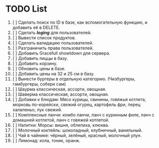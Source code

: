 # TODO List

1. [ ] Сделать поиск по ID в базе, как вспомогательную функцию, и добавить её в DELETE.
2. [ ] Сделать ***loging*** для пользователей.
3. [ ] Вывести список продуктов.
4. [ ] Сделать валидацию пользователей.
5. [ ] Разграничить права пользователей.
6. [ ] Добавить Gracefull showtdown для сервера.
7. [ ] Добавить пиццы в базу.
8. [ ] Добавить корзину.
9. [ ] Обновить цены в базе.
10. [ ] Добавить цены на 32 и 25 см в базу.
11. [ ] Вынести бургеры в отдельную категорию. (Чизбургеры, гамбургеры, собери сам)
12. [ ] Шаурма классическая, ассорти, овощная.
13. [ ] Шаверма классическая, ассорти, овощная.
14. [ ] Добавки к блюдам: Мясо курицы, свинины, говяжья котлета, морковь по-корейски, свежий огурец, картофель фри, перец халапеньо, лук свежий.
15. [ ] Комплексные ланчи: комбо ланчи, ланч с куринным филе, ланч с домашней котлетой, ланч с говяжей котлетой.
16. [ ] Напитки: Морсы: вишня, облепиха, клюква.
17. [ ] Молочный коктейль: шоколадный, клубничный, ванильный.
18. [ ] Чай в чайнике: чёрный, зелёный, красный, молочный улун.
19. [ ] Лимонад: кола, тоник, оранж.

